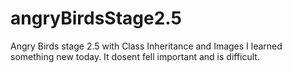 # angryBirdsStage2.5
Angry Birds stage 2.5 with Class Inheritance and Images
I learned something new today.
It dosent fell important and is difficult.
